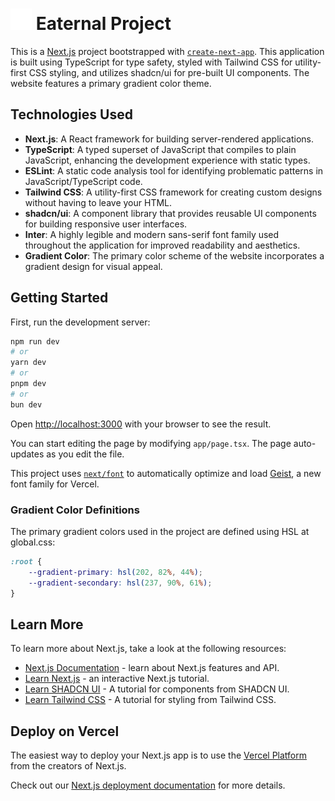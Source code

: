 # ![Eaternal](/app/icon.png) Eaternal Project

This is a [Next.js](https://nextjs.org) project bootstrapped with [`create-next-app`](https://nextjs.org/docs/app/api-reference/cli/create-next-app). This application is built using TypeScript for type safety, styled with Tailwind CSS for utility-first CSS styling, and utilizes shadcn/ui for pre-built UI components. The website features a primary gradient color theme.

## Technologies Used

- **Next.js**: A React framework for building server-rendered applications.
- **TypeScript**: A typed superset of JavaScript that compiles to plain JavaScript, enhancing the development experience with static types.
- **ESLint**: A static code analysis tool for identifying problematic patterns in JavaScript/TypeScript code.
- **Tailwind CSS**: A utility-first CSS framework for creating custom designs without having to leave your HTML.
- **shadcn/ui**: A component library that provides reusable UI components for building responsive user interfaces.
- **Inter**: A highly legible and modern sans-serif font family used throughout the application for improved readability and aesthetics.
- **Gradient Color**: The primary color scheme of the website incorporates a gradient design for visual appeal.

## Getting Started

First, run the development server:

```bash
npm run dev
# or
yarn dev
# or
pnpm dev
# or
bun dev
```

Open [http://localhost:3000](http://localhost:3000) with your browser to see the result.

You can start editing the page by modifying `app/page.tsx`. The page auto-updates as you edit the file.

This project uses [`next/font`](https://nextjs.org/docs/app/building-your-application/optimizing/fonts) to automatically optimize and load [Geist](https://vercel.com/font), a new font family for Vercel.

### Gradient Color Definitions

The primary gradient colors used in the project are defined using HSL at global.css:

```css
:root {
    --gradient-primary: hsl(202, 82%, 44%);
    --gradient-secondary: hsl(237, 90%, 61%);
}
```

## Learn More

To learn more about Next.js, take a look at the following resources:

- [Next.js Documentation](https://nextjs.org/docs) - learn about Next.js features and API.
- [Learn Next.js](https://nextjs.org/learn) - an interactive Next.js tutorial.
- [Learn SHADCN UI](https://ui.shadcn.com/docs) - A tutorial for components from SHADCN UI.
- [Learn Tailwind CSS](https://tailwindcss.com/docs/installation) - A tutorial for styling from Tailwind CSS.



## Deploy on Vercel

The easiest way to deploy your Next.js app is to use the [Vercel Platform](https://vercel.com/new?utm_medium=default-template&filter=next.js&utm_source=create-next-app&utm_campaign=create-next-app-readme) from the creators of Next.js.

Check out our [Next.js deployment documentation](https://nextjs.org/docs/app/building-your-application/deploying) for more details.
